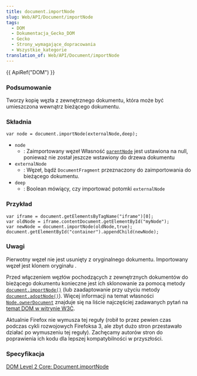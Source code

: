 ```yaml
---
title: document.importNode
slug: Web/API/Document/importNode
tags:
  - DOM
  - Dokumentacja_Gecko_DOM
  - Gecko
  - Strony_wymagające_dopracowania
  - Wszystkie_kategorie
translation_of: Web/API/Document/importNode
---
```

{{ ApiRef("DOM") }}

### Podsumowanie

Tworzy kopię węzła z zewnętrznego dokumentu, która może być umieszczona wewnątrz bieżącego dokumentu.

### Składnia

    var node = document.importNode(externalNode,deep);

- `node`
  - : Zaimportowany węzeł
    Własność [`parentNode`](/pl/docs/Web/API/Element/parentNode) jest ustawiona na null, ponieważ nie został jeszcze wstawiony do drzewa dokumentu
- `externalNode`
  - : Węzeł, bądź `DocumentFragment` przeznaczony do zaimportowania do bieżącego dokumentu.
- `deep`
  - : Boolean mówiący, czy importować potomki `externalNode`

### Przykład

    var iframe = document.getElementsByTagName("iframe")[0];
    var oldNode = iframe.contentDocument.getElementById("myNode");
    var newNode = document.importNode(oldNode,true);
    document.getElementById("container").appendChild(newNode);

### Uwagi

Pierwotny węzeł nie jest usunięty z oryginalnego dokumentu. Importowany węzeł jest klonem oryginału .

Przed włączeniem węzłów pochodzących z zewnętrznych dokumentów do bieżącego dokumentu konieczne jest ich sklonowanie za
pomocą metody [`document.importNode()`](/pl/docs/Web/API/Document/importNode "Tworzy kopię węzła z zewnętrznego dokumentu, która może być umieszczona wewnątrz bieżącego dokumentu.") (lub zaadaptowanie przy użyciu metody [`document.adoptNode()`](/pl/docs/Web/API/Document/adoptNode "The documentation about this has not yet been written; please consider contributing!")). Więcej informacji na temat własności
[`Node.ownerDocument`](/pl/docs/Web/API/Node/ownerDocument "The documentation about this has not yet been written; please consider contributing!") znajduje się na liście najczęściej zadawanych pytań na [temat
DOM w witrynie W3C](http://www.w3.org/DOM/faq.html#ownerdoc).

Aktualnie Firefox nie wymusza tej reguły (robił to przez pewien czas podczas cykli rozwojowych Firefoksa 3, ale zbyt
dużo stron przestawało działać po wymuszeniu tej reguły). Zachęcamy autorów stron do poprawienia ich kodu dla lepszej
kompatybilności w przyszłości.

### Specyfikacja

[DOM Level 2 Core: Document.importNode](http://www.w3.org/TR/DOM-Level-2-Core/core.html#Core-Document-importNode)
